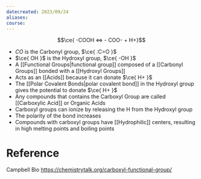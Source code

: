 ```yaml
---
datecreated: 2023/09/24
aliases: 
course:
---
```

$$\ce{ -COOH <=> - COO- + H+}$$
- $CO$ is the Carbonyl group, $\ce{ :C=O }$
- $\ce{ OH }$ is the Hydroxyl group, $\ce{ -OH }$
- A [[Functional Groups|functional group]] composed of a [[Carbonyl Groups]] bonded with a [[Hydroxyl Groups]] 
- Acts as an [[Acids]] because it can donate $\ce{ H+ }$
- The [[Polar Covalent Bonds|polar covalent bond]] in the Hydroxyl group gives the potential to donate $\ce{ H+ }$
- Any compounds that contains the Carboxyl Group are called [[Carboxylic Acid]] or Organic Acids
- Carboxyl groups can ionize by releasing the H from the Hydroxyl group
- The polarity of the bond increases
- Compounds with carboxyl groups have [[Hydrophilic]] centers, resulting in high melting points and boiling points



# Reference

Campbell Bio
https://chemistrytalk.org/carboxyl-functional-group/